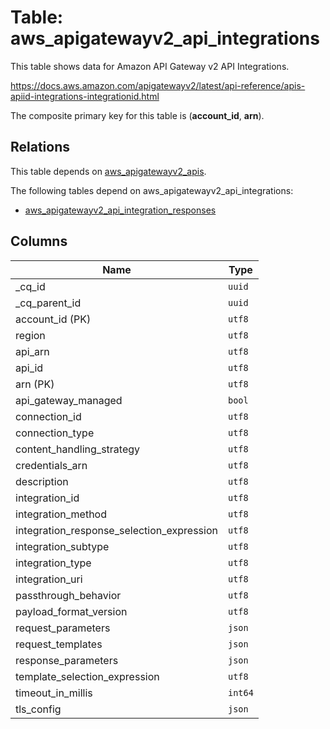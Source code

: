 # Table: aws_apigatewayv2_api_integrations

This table shows data for Amazon API Gateway v2 API Integrations.

https://docs.aws.amazon.com/apigatewayv2/latest/api-reference/apis-apiid-integrations-integrationid.html

The composite primary key for this table is (**account_id**, **arn**).

## Relations

This table depends on [aws_apigatewayv2_apis](aws_apigatewayv2_apis.md).

The following tables depend on aws_apigatewayv2_api_integrations:
  - [aws_apigatewayv2_api_integration_responses](aws_apigatewayv2_api_integration_responses.md)

## Columns

| Name          | Type          |
| ------------- | ------------- |
|_cq_id|`uuid`|
|_cq_parent_id|`uuid`|
|account_id (PK)|`utf8`|
|region|`utf8`|
|api_arn|`utf8`|
|api_id|`utf8`|
|arn (PK)|`utf8`|
|api_gateway_managed|`bool`|
|connection_id|`utf8`|
|connection_type|`utf8`|
|content_handling_strategy|`utf8`|
|credentials_arn|`utf8`|
|description|`utf8`|
|integration_id|`utf8`|
|integration_method|`utf8`|
|integration_response_selection_expression|`utf8`|
|integration_subtype|`utf8`|
|integration_type|`utf8`|
|integration_uri|`utf8`|
|passthrough_behavior|`utf8`|
|payload_format_version|`utf8`|
|request_parameters|`json`|
|request_templates|`json`|
|response_parameters|`json`|
|template_selection_expression|`utf8`|
|timeout_in_millis|`int64`|
|tls_config|`json`|